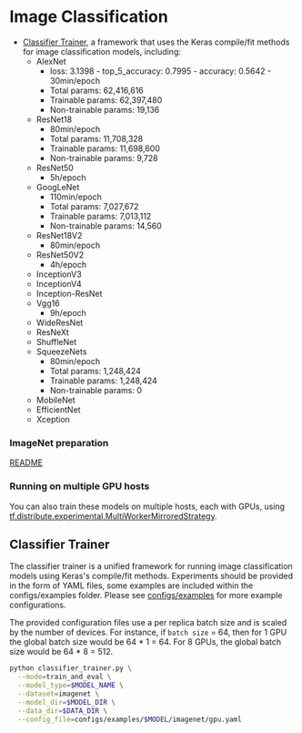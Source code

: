 # Image Classification

* [Classifier Trainer](#classifier-trainer), a framework that uses the Keras
compile/fit methods for image classification models, including:
  * AlexNet
    * loss: 3.1398 - top_5_accuracy: 0.7995 - accuracy: 0.5642 - 30min/epoch
    * Total params: 62,416,616
    * Trainable params: 62,397,480 
    * Non-trainable params: 19,136
  * ResNet18 
    * 80min/epoch
    * Total params: 11,708,328
    * Trainable params: 11,698,600
    * Non-trainable params: 9,728
  * ResNet50
    * 5h/epoch
  * GoogLeNet 
    * 110min/epoch
    * Total params: 7,027,672 
    * Trainable params: 7,013,112
    * Non-trainable params: 14,560
  * ResNet18V2 
    * 80min/epoch
  * ResNet50V2 
    * 4h/epoch
  * InceptionV3
  * InceptionV4
  * Inception-ResNet
  * Vgg16 
    * 9h/epoch
  * WideResNet
  * ResNeXt
  * ShuffleNet
  * SqueezeNets 
    * 80min/epoch
    * Total params: 1,248,424
    * Trainable params: 1,248,424
    * Non-trainable params: 0
  * MobileNet
  * EfficientNet
  * Xception

### ImageNet preparation

[README](./imagenet/README.md)

### Running on multiple GPU hosts

You can also train these models on multiple hosts, each with GPUs, using
[tf.distribute.experimental.MultiWorkerMirroredStrategy](https://www.tensorflow.org/api_docs/python/tf/distribute/experimental/MultiWorkerMirroredStrategy).

## Classifier Trainer

The classifier trainer is a unified framework for running image classification
models using Keras's compile/fit methods. Experiments should be provided in the
form of YAML files, some examples are included within the configs/examples
folder. Please see [configs/examples](./configs/examples) for more example
configurations.

The provided configuration files use a per replica batch size and is scaled
by the number of devices. For instance, if `batch size` = 64, then for 1 GPU
the global batch size would be 64 * 1 = 64. For 8 GPUs, the global batch size
would be 64 * 8 = 512.

```bash
python classifier_trainer.py \
  --mode=train_and_eval \
  --model_type=$MODEL_NAME \
  --dataset=imagenet \
  --model_dir=$MODEL_DIR \
  --data_dir=$DATA_DIR \
  --config_file=configs/examples/$MODEL/imagenet/gpu.yaml
```

